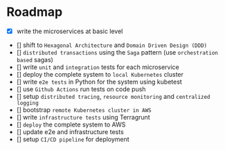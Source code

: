 # Roadmap

- [x] write the microservices at basic level
- [] shift to `Hexagonal Architecture` and `Domain Driven Design (DDD)`
- [] `distributed transactions` using the `Saga` pattern (use `orchestration based` sagas)
- [] write `unit` and `integration` tests for each microservice
- [] deploy the complete system to `local Kubernetes` cluster
- [] write `e2e tests` in Python for the system using kubetest
- [] use `Github Actions` run tests on code push
- [] setup `distributed tracing`, `resource monitoring` and `centralized logging`
- [] bootstrap `remote Kubernetes cluster in AWS`
- [] write `infrastructure tests` using Terragrunt
- [] `deploy` the complete system to AWS
- [] update e2e and infrastructure tests
- [] setup `CI/CD pipeline` for deployment